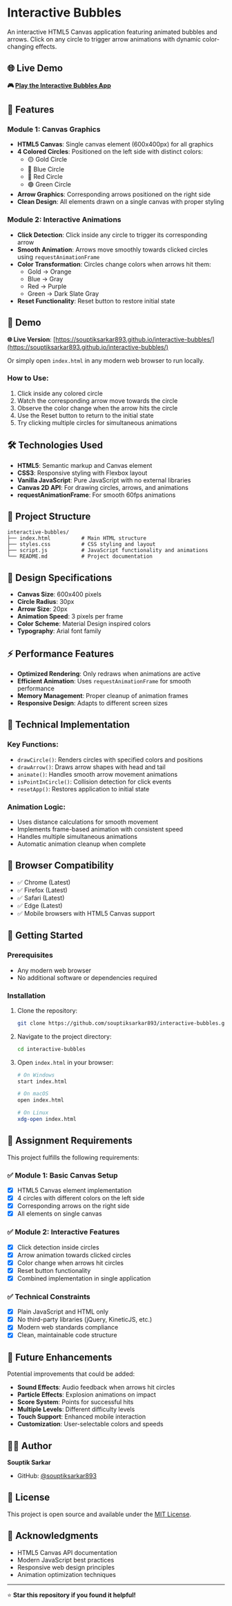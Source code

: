 # Interactive Bubbles

An interactive HTML5 Canvas application featuring animated bubbles and arrows. Click on any circle to trigger arrow animations with dynamic color-changing effects.

## 🌐 Live Demo

**🎮 [Play the Interactive Bubbles App](https://souptiksarkar893.github.io/interactive-bubbles/)**

## 🎯 Features

### Module 1: Canvas Graphics

- **HTML5 Canvas**: Single canvas element (600x400px) for all graphics
- **4 Colored Circles**: Positioned on the left side with distinct colors:
  - 🟡 Gold Circle
  - 🔵 Blue Circle
  - 🔴 Red Circle
  - 🟢 Green Circle
- **Arrow Graphics**: Corresponding arrows positioned on the right side
- **Clean Design**: All elements drawn on a single canvas with proper styling

### Module 2: Interactive Animations

- **Click Detection**: Click inside any circle to trigger its corresponding arrow
- **Smooth Animation**: Arrows move smoothly towards clicked circles using `requestAnimationFrame`
- **Color Transformation**: Circles change colors when arrows hit them:
  - Gold → Orange
  - Blue → Gray
  - Red → Purple
  - Green → Dark Slate Gray
- **Reset Functionality**: Reset button to restore initial state

## 🚀 Demo

**🌐 Live Version**: [https://souptiksarkar893.github.io/interactive-bubbles/](https://souptiksarkar893.github.io/interactive-bubbles/)

Or simply open `index.html` in any modern web browser to run locally.

### How to Use:

1. Click inside any colored circle
2. Watch the corresponding arrow move towards the circle
3. Observe the color change when the arrow hits the circle
4. Use the Reset button to return to the initial state
5. Try clicking multiple circles for simultaneous animations

## 🛠️ Technologies Used

- **HTML5**: Semantic markup and Canvas element
- **CSS3**: Responsive styling with Flexbox layout
- **Vanilla JavaScript**: Pure JavaScript with no external libraries
- **Canvas 2D API**: For drawing circles, arrows, and animations
- **requestAnimationFrame**: For smooth 60fps animations

## 📁 Project Structure

```
interactive-bubbles/
├── index.html          # Main HTML structure
├── styles.css          # CSS styling and layout
├── script.js           # JavaScript functionality and animations
└── README.md           # Project documentation
```

## 🎨 Design Specifications

- **Canvas Size**: 600x400 pixels
- **Circle Radius**: 30px
- **Arrow Size**: 20px
- **Animation Speed**: 3 pixels per frame
- **Color Scheme**: Material Design inspired colors
- **Typography**: Arial font family

## ⚡ Performance Features

- **Optimized Rendering**: Only redraws when animations are active
- **Efficient Animation**: Uses `requestAnimationFrame` for smooth performance
- **Memory Management**: Proper cleanup of animation frames
- **Responsive Design**: Adapts to different screen sizes

## 🔧 Technical Implementation

### Key Functions:

- `drawCircle()`: Renders circles with specified colors and positions
- `drawArrow()`: Draws arrow shapes with head and tail
- `animate()`: Handles smooth arrow movement animations
- `isPointInCircle()`: Collision detection for click events
- `resetApp()`: Restores application to initial state

### Animation Logic:

- Uses distance calculations for smooth movement
- Implements frame-based animation with consistent speed
- Handles multiple simultaneous animations
- Automatic animation cleanup when complete

## 📱 Browser Compatibility

- ✅ Chrome (Latest)
- ✅ Firefox (Latest)
- ✅ Safari (Latest)
- ✅ Edge (Latest)
- ✅ Mobile browsers with HTML5 Canvas support

## 🚀 Getting Started

### Prerequisites

- Any modern web browser
- No additional software or dependencies required

### Installation

1. Clone the repository:

   ```bash
   git clone https://github.com/souptiksarkar893/interactive-bubbles.git
   ```

2. Navigate to the project directory:

   ```bash
   cd interactive-bubbles
   ```

3. Open `index.html` in your browser:

   ```bash
   # On Windows
   start index.html

   # On macOS
   open index.html

   # On Linux
   xdg-open index.html
   ```

## 🎯 Assignment Requirements

This project fulfills the following requirements:

### ✅ Module 1: Basic Canvas Setup

- [x] HTML5 Canvas element implementation
- [x] 4 circles with different colors on the left side
- [x] Corresponding arrows on the right side
- [x] All elements on single canvas

### ✅ Module 2: Interactive Features

- [x] Click detection inside circles
- [x] Arrow animation towards clicked circles
- [x] Color change when arrows hit circles
- [x] Reset button functionality
- [x] Combined implementation in single application

### ✅ Technical Constraints

- [x] Plain JavaScript and HTML only
- [x] No third-party libraries (jQuery, KineticJS, etc.)
- [x] Modern web standards compliance
- [x] Clean, maintainable code structure

## 🔮 Future Enhancements

Potential improvements that could be added:

- **Sound Effects**: Audio feedback when arrows hit circles
- **Particle Effects**: Explosion animations on impact
- **Score System**: Points for successful hits
- **Multiple Levels**: Different difficulty levels
- **Touch Support**: Enhanced mobile interaction
- **Customization**: User-selectable colors and speeds

## 👨‍💻 Author

**Souptik Sarkar**

- GitHub: [@souptiksarkar893](https://github.com/souptiksarkar893)

## 📄 License

This project is open source and available under the [MIT License](LICENSE).

## 🙏 Acknowledgments

- HTML5 Canvas API documentation
- Modern JavaScript best practices
- Responsive web design principles
- Animation optimization techniques

---

⭐ **Star this repository if you found it helpful!**
